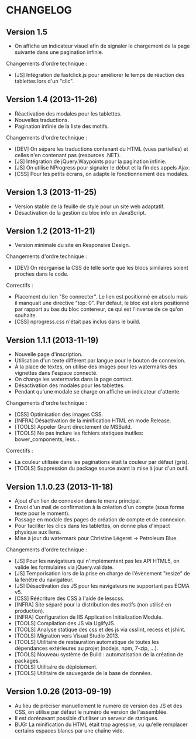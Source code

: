 CHANGELOG
=========

Version 1.5
-----------

* On affiche un indicateur visuel afin de signaler le chargement de la page suivante dans
  une pagination infinie.

Changements d'ordre technique :

* [JS] Intégration de fastclick.js pour améliorer le temps de réaction des tablettes lors
       d'un "clic".

Version 1.4 (2013-11-26)
------------------------

* Réactivation des modales pour les tablettes.
* Nouvelles traductions.
* Pagination infinie de la liste des motifs.

Changements d'ordre technique :

* [DEV] On sépare les traductions contenant du HTML (vues partielles) et celles
        n'en contenant pas (resources .NET).
* [JS] Intégration de jQuery.Waypoints pour la pagination infinie.
* [JS] On utilise NProgress pour signaler le début et la fin des appels Ajax.
* [CSS] Pour les petits écrans, on adapte le fonctionnement des modales.


Version 1.3 (2013-11-25)
------------------------

* Version stable de la feuille de style pour un site web adaptatif.
* Désactivation de la gestion du bloc info en JavaScript.


Version 1.2 (2013-11-21)
------------------------

* Version minimale du site en Responsive Design.

Changements d'ordre technique :

* [DEV] On réorganise la CSS de telle sorte que les blocs similaires soient proches dans le code.

Correctifs :

* Placement du lien "Se connecter". Le lien est positionné en absolu mais il manquait
  une directive "top: 0". Par défaut, le bloc est alors positionné par rapport au bas
  du bloc conteneur, ce qui est l'inverse de ce qu'on souhaite.
* [CSS] nprogress.css n'était pas inclus dans le build.

Version 1.1.1 (2013-11-19)
--------------------------

* Nouvelle page d'inscription.
* Utilisation d'un texte différent par langue pour le bouton de connexion.
* À la place de textes, on utilise des images pour les watermarks des vignettes
  dans l'espace connecté.
* On change les watermarks dans la page contact.
* Désactivation des modales pour les tablettes.
* Pendant qu'une modale se charge on affiche un indicateur d'attente.

Changements d'ordre technique :

* [CSS] Optimisation des images CSS.
* [INFRA] Désactivation de la minification HTML en mode Release.
* [TOOLS] Appeler Grunt directement de MSBuild.
* [TOOLS] Ne pas inclure les fichiers statiques inutiles: bower_components, less...

Correctifs :

* La couleur utilisée dans les paginations était la couleur par défaut (gris).
* [TOOLS] Suppression du package source avant la mise à jour d'un outil.

Version 1.1.0.23 (2013-11-18)
-----------------------------

* Ajout d'un lien de connexion dans le menu principal.
* Envoi d'un mail de confirmation à la création d'un compte (sous forme texte pour le moment).
* Passage en modale des pages de création de compte et de connexion.
* Pour faciliter les clics dans les tablettes, on donne plus d'impact physique aux liens.
* Mise à jour du watermark pour Christine Légeret -> Petroleum Blue.

Changements d'ordre technique :

* [JS] Pour les navigateurs qui n'implémentent pas les API HTML5,
       on valide les formulaires via jQuery.validate.
* [JS] Temporisation lors de la prise en charge de l'évènement "resize" de la fenêtre du navigateur.
* [JS] Désactivation des JS pour les navigateurs ne supportant pas ECMA v5.
* [CSS] Réécriture des CSS à l'aide de lesscss.
* [INFRA] Site séparé pour la distribution des motifs (non utilisé en production).
* [INFRA] Configuration de IIS Application Initialization Module.
* [TOOLS] Compilation des JS via UglifyJS.
* [TOOLS] Analyse statique des css et des js via csslint, recess et jshint.
* [TOOLS] Migration vers Visual Studio 2013.
* [TOOLS] Utilitaire de restauration automatique de toutes les dépendances
          extérieures au projet (nodejs, npm, 7-zip, ...).
* [TOOLS] Nouveau système de Build : automatisation de la création de packages.
* [TOOLS] Utilitaire de déploiement.
* [TOOLS] Utilitaire de sauvegarde de la base de données.

Version 1.0.26 (2013-09-19)
---------------------------

* Au lieu de préciser manuellement le numéro de version des JS et des CSS, on utilise par défaut
  le numéro de version de l'assemblée.
* Il est dorénavant possible d'utiliser un serveur de statiques.
* BUG: La minification du HTML était trop agressive, vu qu'elle remplacer certains espaces blancs
  par une chaîne vide.
